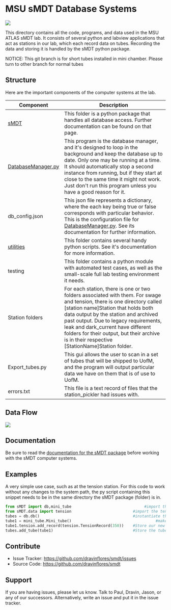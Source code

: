 MSU sMDT Database Systems
========
![](https://atlas.cern/sites/atlas-public.web.cern.ch/files/inline-images/ATLAS-Logo-Ref-RGB-H-transparent.png)

This directory contains all the code, programs, and data used in the MSU ATLAS sMDT lab. 
It consists of several python and labview applications that act as stations in our lab, which each record data on tubes.
Recording the data and storing it is handled by the sMDT python package. 

NOTICE: This git branch is for short tubes installed in mini chamber. Please turn to other branch for normal tubes 

Structure
--------
Here are the important components of the computer systems at the lab.

Component | Description
---|---
[sMDT](documentation/sMDT.md) | This folder is a python package that handles all database access. Further documentation can be found on that page.
[DatabaseManager.py](documentation/DatabaseManager.md) | This program is the database manager, and it's designed to loop in the background and keep the database up to date. Only one may be running at a time. It should automatically stop a second instance from running, but if they start at close to the same time it might not work. Just don't run this program unless you have a good reason for it.
db_config.json | This json file represents a dictionary, where the each key being true or false corresponds with particular behavior. This is the configuration file for [DatabaseManager.py](documentation/DatabaseManager.md). See its documentation for further information. 
[utilities](documentation/utilities.md) | This folder contains several handy python scripts. See it's documentation for more information. 
testing | This folder contains a python module with automated test cases, as well as the small-scale full lab testing environment it needs.
Station folders | For each station, there is one or two folders associated with them. For swage and tension, there is one directory called [station name]Station that holds both data output by the station and archived past output. Due to legacy requirements, leak and dark_current have different folders for their output, but their archive is in their respective [StationName]Station folder.
Export_tubes.py | This gui allows the user to scan in a set of tubes that will be shipped to UofM, and the program will output particular data we have on them that is of use to UofM.
errors.txt | This file is a text record of files that the station_pickler had issues with. 

Data Flow
---------
![](https://i.imgur.com/7ZijVrg.png)

Documentation
-------------
Be sure to read the [documentation for the sMDT package](documentation/sMDT.md) before working with the sMDT computer systems.

Examples
--------
A very simple use case, such as at the tension station. For this code to work without any changes to the system path, the py script containing this snippet needs to be in the same directory the sMDT package (folder) is in.
```python
from sMDT import db,mini_tube                                #import the tube and db modules
from sMDT.data import tension                           #import the tension module
tubes = db.db()                                         #instantiate the database
tube1 = mini_tube.Mini_tube()                                     #make a new tube
tube1.tension.add_record(tension.TensionRecord(350))    #Store our new data in the tube, in the form of a TensionRecord object. 
tubes.add_tube(tube1)                                   #Store the tube in the database
```

Contribute
----------

- Issue Tracker: https://github.com/dravinflores/smdt/issues
- Source Code: https://github.com/dravinflores/smdt

Support
-------

If you are having issues, please let us know.
Talk to Paul, Dravin, Jason, or any of our successors. Alternatively, write an issue and put it in the issue tracker. 
